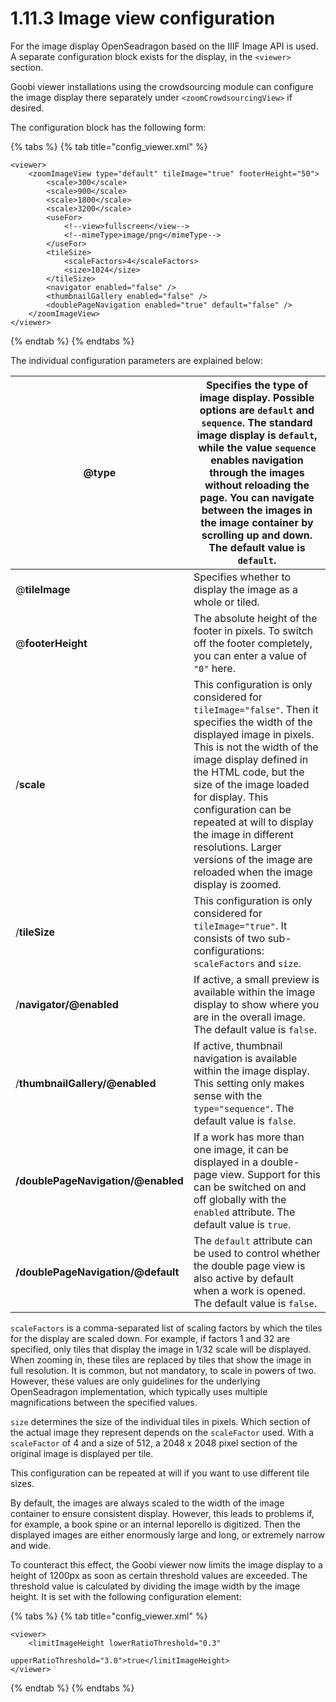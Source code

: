 # 1.11.3 Image view configuration

For the image display OpenSeadragon based on the IIIF Image API is used. A separate configuration block exists for the display, in the `<viewer>` section.&#x20;

Goobi viewer installations using the crowdsourcing module can configure the image display there separately under `<zoomCrowdsourcingView>` if desired.

The configuration block has the following form:

{% tabs %}
{% tab title="config_viewer.xml" %}
```markup
<viewer>
    <zoomImageView type="default" tileImage="true" footerHeight="50">
        <scale>300</scale>
        <scale>900</scale>
        <scale>1800</scale>
        <scale>3200</scale>
        <useFor>
            <!--view>fullscreen</view-->
            <!--mimeType>image/png</mimeType-->
        </useFor>
        <tileSize>
            <scaleFactors>4</scaleFactors>
            <size>1024</size>
        </tileSize>
        <navigator enabled="false" />
        <thumbnailGallery enabled="false" />
        <doublePageNavigation enabled="true" default="false" />
    </zoomImageView>
</viewer>
```
{% endtab %}
{% endtabs %}

The individual configuration parameters are explained below:

| **@type**                          | Specifies the type of image display. Possible options are `default` and `sequence`. The standard image display is `default`, while the value `sequence` enables navigation through the images without reloading the page. You can navigate between the images in the image container by scrolling up and down. The default value is `default`.                                                                        |
| ---------------------------------- | --------------------------------------------------------------------------------------------------------------------------------------------------------------------------------------------------------------------------------------------------------------------------------------------------------------------------------------------------------------------------------------------------------------------- |
| @**tileImage**                     | Specifies whether to display the image as a whole or tiled.                                                                                                                                                                                                                                                                                                                                                           |
| @**footerHeight**                  | The absolute height of the footer in pixels. To switch off the footer completely, you can enter a value of `"0"` here.                                                                                                                                                                                                                                                                                                |
| /**scale**                         | This configuration is only considered for `tileImage="false"`. Then it specifies the width of the displayed image in pixels. This is not the width of the image display defined in the HTML code, but the size of the image loaded for display. This configuration can be repeated at will to display the image in different resolutions. Larger versions of the image are reloaded when the image display is zoomed. |
| /**tileSize**                      | This configuration is only considered for `tileImage="true"`. It consists of two sub-configurations: `scaleFactors` and `size`.                                                                                                                                                                                                                                                                                       |
| /**navigator/@enabled**            | If active, a small preview is available within the image display to show where you are in the overall image. The default value is `false`.                                                                                                                                                                                                                                                                            |
| /**thumbnailGallery/@enabled**     | If active, thumbnail navigation is available within the image display. This setting only makes sense with the `type="sequence"`. The default value is `false`.                                                                                                                                                                                                                                                        |
| **/doublePageNavigation/@enabled** | If a work has more than one image, it can be displayed in a double-page view. Support for this can be switched on and off globally with the `enabled` attribute. The default value is `true`.                                                                                                                                                                                                                         |
| **/doublePageNavigation/@default** | The `default` attribute can be used to control whether the double page view is also active by default when a work is opened. The default value is `false`.                                                                                                                                                                                                                                                            |

`scaleFactors` is a comma-separated list of scaling factors by which the tiles for the display are scaled down. For example, if factors 1 and 32 are specified, only tiles that display the image in 1/32 scale will be displayed. When zooming in, these tiles are replaced by tiles that show the image in full resolution. It is common, but not mandatory, to scale in powers of two. However, these values are only guidelines for the underlying OpenSeadragon implementation, which typically uses multiple magnifications between the specified values.&#x20;

`size` determines the size of the individual tiles in pixels. Which section of the actual image they represent depends on the `scaleFactor` used. With a `scaleFactor` of 4 and a size of 512, a 2048 x 2048 pixel section of the original image is displayed per tile.&#x20;

This configuration can be repeated at will if you want to use different tile sizes.

By default, the images are always scaled to the width of the image container to ensure consistent display. However, this leads to problems if, for example, a book spine or an internal leporello is digitized. Then the displayed images are either enormously large and long, or extremely narrow and wide.

&#x20;To counteract this effect, the Goobi viewer now limits the image display to a height of 1200px as soon as certain threshold values are exceeded. The threshold value is calculated by dividing the image width by the image height. It is set with the following configuration element:

{% tabs %}
{% tab title="config_viewer.xml" %}
```markup
<viewer>
    <limitImageHeight lowerRatioThreshold="0.3" 
                      upperRatioThreshold="3.0">true</limitImageHeight>
</viewer>
```
{% endtab %}
{% endtabs %}
